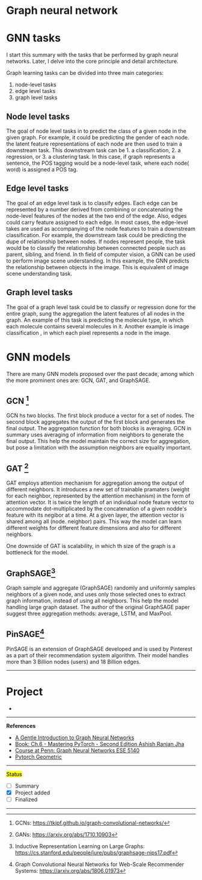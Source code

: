 <h1>Graph neural network</h1>

# GNN tasks
I start this summary with the tasks that be performed by graph neural networks. Later, I delve into the core principle and detail architecture.

Graph learning tasks can be divided into three main categories:
1. node-level tasks
2. edge level tasks
3. graph level tasks

## Node level tasks
The goal of node level tasks in to predict the class of a given node in the given graph. For example, it could be predicting the gender of each node. the latent feature representations of each node are then used to train a downstream task. This downstream task can be 1. a classification, 2. a regression, or 3. a clustering task. In this case, if graph represents a sentence, the POS tagging would be a node-level task, where each node( word) is assigned a POS tag.


## Edge level tasks
The goal of an edge level task is to classify edges. Each edge can be represented by a number derived from combining or concatenating the node-level features of the nodes at the two end of the edge. Also, edges could carry feature assigned to each edge. In most cases, the edge-level takes are used as accompanying of the node features to train a downstream classification. For example, the downstream task could be predicting the  dupe of relationship between nodes. If nodes represent people, the task would be to classify the relationship between connected people such as parent, sibling, and friend. In th field of computer vision, a GNN can be used to perform image scene understanding. In this example, the GNN predicts the relationship between objects in the image. This is equivalent of image scene understanding task.

## Graph level tasks
The goal of a graph level task could be to classify or regression done for the entire graph, sung the aggregation the latent features of all nodes in the graph. An example of this task is predicting the molecule type, in which each molecule contains several molecules in it. Another example is image classification , in which each pixel represents a node in the image. 


# GNN models
There are many GNN models proposed over the past decade, among which the more prominent ones are: GCN, GAT, and GraphSAGE. 

## GCN [^1]
GCN hs two blocks. The first block produce a vector for a set of nodes. The second block aggregates the output of the first block and generates the final output. The aggregation function for both blocks is averaging. GCN in summary uses averaging of information from neighbors to generate the final output. This help the model maintain the correct size for aggregation, but pose a limitation with the assumption neighbors are equality important.


## GAT [^2]

GAT employs attention mechanism for aggregation among the output of different neighbors. It introduces a new set of trainable pramaters (weight for each neighbor, represented by the attention mechanism) in the form of attention vector. It is twice the length of an individual node feature vector to accommodate dot-multiplicated by the concatenation of a given nodde's feature with its negibor at a time. At a given layer, the attention vector is shared among all (node. neighbor) pairs. This way the model can learn different weights for different feature dimensions and also for different neighbors. 

One downside of GAT is scalability, in which th size of the graph is a bottleneck for the model. 

## GraphSAGE[^3]

Graph sample and aggregate (GraphSAGE) randomly and uniformly samples neighbors of a given node, and uses only those selected ones to extract graph information, instead of using all neighbors. This help the model handling large graph dataset. The author of the original GraphSAGE paper suggest three aggregation methods: average, LSTM, and MaxPool. 

## PinSAGE[^4]
PinSAGE is an extension of GraphSAGE developed and is used by Pinterest as a part of their recommendation system algorithm. Their model handles more than 3 Billion nodes (users) and 18 Billion edges. 





---
# Project
- []()







---
__References__
- [A Gentle Introduction to Graph Neural Networks](https://distill.pub/2021/gnn-intro/)
- [Book: Ch.6 - Mastering PyTorch - Second Edition Ashish Ranjan Jha ](https://learning.oreilly.com/library/view/mastering-pytorch/9781801074308)
- [Course at Penn: Graph Neural Networks ESE 5140](https://gnn.seas.upenn.edu/lectures/lecture-1/)
- [Pytorch Geometric](https://pytorch-geometric.readthedocs.io/en/latest/notes/colabs.html)



---
<mark>Status</mark>
- [ ] Summary
- [X] Project added
- [ ] Finalized
---

[^1]: GCNs: https://tkipf.github.io/graph-convolutional-networks/
[^2]: GANs: https://arxiv.org/abs/1710.10903
[^3]: Inductive Representation Learning on Large Graphs: https://cs.stanford.edu/people/jure/pubs/graphsage-nips17.pdf
[^4]: Graph Convolutional Neural Networks for Web-Scale Recommender Systems: https://arxiv.org/abs/1806.01973







